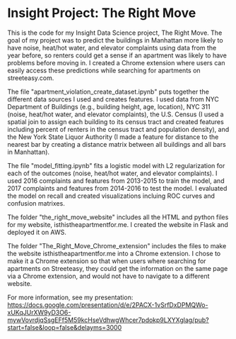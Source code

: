 # Insight Project: The Right Move
This is the code for my Insight Data Science project, The Right Move. The goal of my project was to predict the buildings in Manhattan more likely to have noise, heat/hot water, and elevator complaints using data from the year before, so renters could get a sense if an apartment was likely to have problems before moving in. I created a Chrome extension where users can easily access these predictions while searching for apartments on streeteasy.com. 

The file "apartment_violation_create_dataset.ipynb" puts together the different data sources I used and creates features. I used data from NYC Department of Buildings (e.g., building height, age, location), NYC 311 (noise, heat/hot water, and elevator complaints), the U.S. Census (I used a spatial join to assign each building to its census tract and created features including percent of renters in the census tract and population density), and the New York State Liquor Authority (I made a feature for distance to the nearest bar by creating a distance matrix between all buildings and all bars in Manhattan). 

The file "model_fitting.ipynb" fits a logistic model with L2 regularization for each of the outcomes (noise, heat/hot water, and elevator complaints). I used 2016 complaints and features from 2013-2015 to train the model, and 2017 complaints and features from 2014-2016 to test the model. I evaluated the model on recall and created visualizations incluing ROC curves and confusion matrixes. 

The folder "the_right_move_website" includes all the HTML and python files for my website, isthistheapartmentfor.me. I created the website in Flask and deployed it on AWS.

The folder "The_Right_Move_Chrome_extension" includes the files to make the website isthistheapartmentfor.me into a Chrome extension. I chose to make it a Chrome extension so that when users where searching for apartments on Streeteasy, they could get the information on the same page via a Chrome extension, and would not have to navigate to a different website.

For more information, see my presentation: https://docs.google.com/presentation/d/e/2PACX-1vSrfDxDPMQWo-xUKqJUrXW9yD3O6-mywVovrdjqSsgEFf5M59kcHseVdhwgWhcer7pdokp9LXYXglag/pub?start=false&loop=false&delayms=3000
